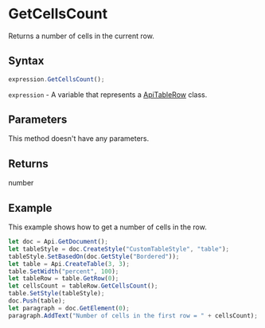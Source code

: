 # GetCellsCount

Returns a number of cells in the current row.

## Syntax

```javascript
expression.GetCellsCount();
```

`expression` - A variable that represents a [ApiTableRow](../ApiTableRow.md) class.

## Parameters

This method doesn't have any parameters.

## Returns

number

## Example

This example shows how to get a number of cells in the row.

```javascript editor-docx
let doc = Api.GetDocument();
let tableStyle = doc.CreateStyle("CustomTableStyle", "table");
tableStyle.SetBasedOn(doc.GetStyle("Bordered"));
let table = Api.CreateTable(3, 3);
table.SetWidth("percent", 100);
let tableRow = table.GetRow(0);
let cellsCount = tableRow.GetCellsCount();
table.SetStyle(tableStyle);
doc.Push(table);
let paragraph = doc.GetElement(0);
paragraph.AddText("Number of cells in the first row = " + cellsCount);
```
